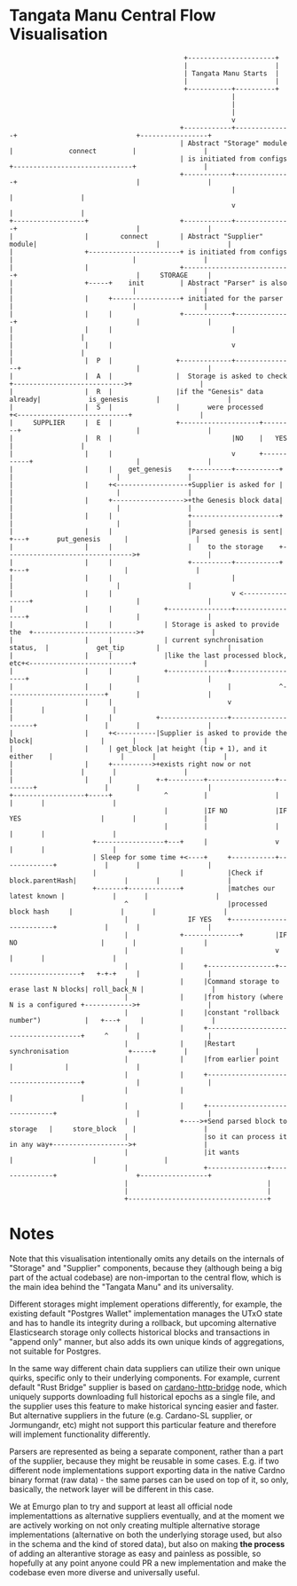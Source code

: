 # Tangata Manu Central Flow Visualisation

```
                                            +----------------------+
                                            |                      |
                                            | Tangata Manu Starts  |
                                            |                      |
                                            +-----------+----------+
                                                        |
                                                        |
                                                        |
                                                        v
                                           +------------+--------------+                              +-----------------+
                                           | Abstract "Storage" module |              connect         |                 |
                                           | is initiated from configs +------------------------------+                 |
                                           +------------+--------------+                              |                 |
                                                        |                                             |                 |
                                                        v                                             |                 |
+------------------+                       +------------+--------------+                              |                 |
|                  |        connect        | Abstract "Supplier" module|                              |                 |
|                  +-----------------------+ is initiated from configs |                              |                 |
|                  |                       +---------------------------+                              |     STORAGE     |
|                  +-----+    init         | Abstract "Parser" is also |                              |                 |
|                  |     +-----------------+ initiated for the parser  |                              |                 |
|                  |     |                 +------------+--------------+                              |                 |
|                  |     |                              |                                             |                 |
|                  |     |                              v                                             |                 |
|                  |  P  |                +-------------+---------------+                             |                 |
|                  |  A  |                |  Storage is asked to check  +---------------------------->+                 |
|                  |  R  |                |if the "Genesis" data already|            is_genesis       |                 |
|                  |  S  |                |       were processed        +<----------------------------+                 |
|     SUPPLIER     |  E  |                +--------------------+--------+                             |                 |
|                  |  R  |                              |NO    |   YES                                |                 |
|                  |     |                              v      +-----------+                          |                 |
|                  |     |    get_genesis    +----------+-----------+      |                          |                 |
|                  |     +<------------------+Supplier is asked for |      |                          |                 |
|                  |     +------------------>+the Genesis block data|      |                          |                 |
|                  |     |                   +----------------------+      |                          |                 |
|                  |     |                   |Parsed genesis is sent|    +---+       put_genesis      |                 |
|                  |     |                   |    to the storage    +-------------------------------->+                 |
|                  |     |                   +----------+-----------+    +---+                        |                 |
|                  |     |                              |                  |                          |                 |
|                  |     |                              v <----------------+                          |                 |
|                  |     |             +----------------+-----------------+                           |                 |
|                  |     |             | Storage is asked to provide the  +-------------------------->+                 |
|                  |     |             | current synchronisation status,  |            get_tip        |                 |
|                  |     |             |like the last processed block, etc+<--------------------------+                 |
|                  |     |             +---------------+------------------+                           |                 |
|                  |     |                             |            ^-------------------------+       |                 |
|                  |     |                             v                                      |       |                 |
|                  |     |           +-----------------+--------------------+                 |       |                 |
|                  |     +<----------|Supplier is asked to provide the block|                 |       |                 |
|                  |     | get_block |at height (tip + 1), and it either    |                 |       |                 |
|                  |     +---------->+exists right now or not               |                 |       |                 |
|                  |     |           +-+---------+-----------------+--------+                 |       |                 |
+------------------+-----+             ^         |                 |                          |       |                 |
                                       |         |IF NO            |IF YES                    |       |                 |
                                       |         |                 |                          |       |                 |
                     +-----------------+---+     |                 v                          |       |                 |
                     | Sleep for some time +<----+     +-----------+-------------+            |       |                 |
                     |                     |           |Check if block.parentHash|            |       |                 |
                     +-------+-------------+           |matches our latest known |            |       |                 |
                             ^                         |processed block hash     |            |       |                 |
                             |               IF YES    +-------------------------+            |       |                 |
                             |             +--------------+        |IF NO                     |       |                 |
                             |             |                       v                          |       |                 |
                             |             |     +-----------------+--------------------+   +-+-+     |                 |
                             |             |     |Command storage to erase last N blocks| roll_back_N |                 |
                             |             |     |from history (where N is a configured +------------>+                 |
                             |             |     |constant "rollback number")           |   +---+     |                 |
                             |             |     +--------------------------------------+     ^       |                 |
                             |             |     |Restart synchronisation               +-----+       |                 |
                             |             |     |from earlier point                    |             |                 |
                             |             |     +--------------------------------------+             |                 |
                             |             |                                                          |                 |
                             |             |     +-------------------------------+                    |                 |
                             |             +---->+Send parsed block to storage   |     store_block    |                 |
                             |                   |so it can process it in any way+------------------->+                 |
                             |                   |it wants                       |                    |                 |
                             |                   +---------------+---------------+                    +-----------------+
                             |                                   |
                             |                                   |
                             +-----------------------------------+
```

# Notes

Note that this visualisation intentionally omits any details on the internals of "Storage" and "Supplier" components, because they (although being a big part of the actual codebase) are non-importan to the central flow, which is the main idea behind the "Tangata Manu" and its universality.

Different storages might implement operations differently, for example, the existing default "Postgres Wallet" implementation manages the UTxO state and has to handle its integrity during a rollback, but upcoming alternative Elasticsearch storage only collects historical blocks and transactions in "append only" manner, but also adds its own unique kinds of aggregations, not suitable for Postgres.

In the same way different chain data suppliers can utilize their own unique quirks, specific only to their underlying components. For example, current default "Rust Bridge" supplier is based on [cardano-http-bridge](https://github.com/Emurgo/cardano-http-bridge) node, which uniquely supports downloading full historical epochs as a single file, and the supplier uses this feature to make historical syncing easier and faster. But alternative suppliers in the future (e.g. Cardano-SL supplier, or Jormungandr, etc) might not support this particular feature and therefore will implement functionality differently.

Parsers are represented as being a separate component, rather than a part of the supplier, because they might be reusable in some cases. E.g. if two different node implementations support exporting data in the native Cardno binary format (raw data) - the same parses can be used on top of it, so only, basically, the network layer will be different in this case.

We at Emurgo plan to try and support at least all official node implementattions as alternative suppliers eventually, and at the moment we are actively working on not only creating multiple alternative storage implementations (alternative on both the underlying storage used, but also in the schema and the kind of stored data), but also on making **the process** of adding an alterantive storage as easy and painless as possible, so hopefully at any point anyone could PR a new implementation and make the codebase even more diverse and universally useful.
